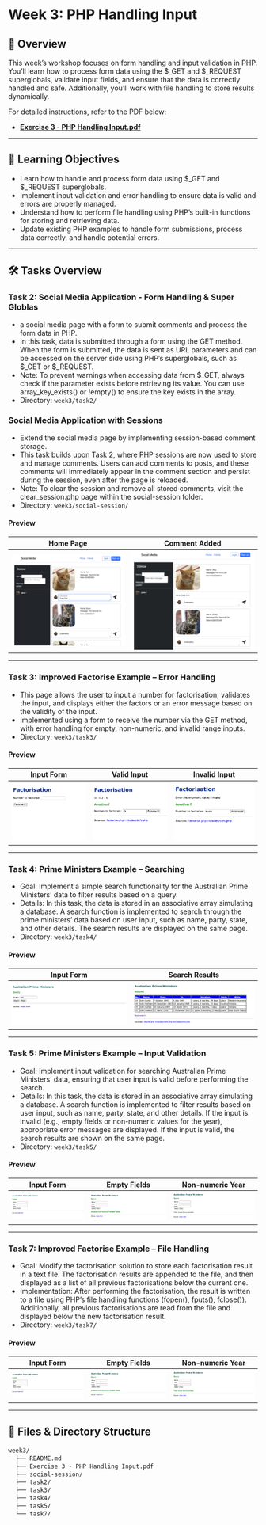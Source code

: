 # Week 3: PHP Handling Input

## 📝 Overview
This week’s workshop focuses on form handling and input validation in PHP. You’ll learn how to process form data using the $_GET and $_REQUEST superglobals, validate input fields, and ensure that the data is correctly handled and safe. Additionally, you’ll work with file handling to store results dynamically.

For detailed instructions, refer to the PDF below:
- **[Exercise 3 - PHP Handling Input.pdf](./Exercise%203%20-%20PHP%20Handling%20Input.pdf)**

---

## 🎯 Learning Objectives
- Learn how to handle and process form data using $_GET and $_REQUEST superglobals.
- Implement input validation and error handling to ensure data is valid and errors are properly managed.
- Understand how to perform file handling using PHP’s built-in functions for storing and retrieving data.
- Update existing PHP examples to handle form submissions, process data correctly, and handle potential errors.

---

## 🛠 Tasks Overview

### **Task 2: Social Media Application - Form Handling & Super Globlas**
- a social media page with a form to submit comments and process the form data in PHP.
- In this task, data is submitted through a form using the GET method. When the form is submitted, the data is sent as URL parameters and can be accessed on the server side using PHP’s superglobals, such as $_GET or $_REQUEST.
- Note: To prevent warnings when accessing data from $_GET, always check if the parameter exists before retrieving its value. You can use array_key_exists() or !empty() to ensure the key exists in the array.
- Directory: `week3/task2/`

### **Social Media Application with Sessions**
- Extend the social media page by implementing session-based comment storage.
- This task builds upon Task 2, where PHP sessions are now used to store and manage comments. Users can add comments to posts, and these comments will immediately appear in the comment section and persist during the session, even after the page is reloaded.
- Note: To clear the session and remove all stored comments, visit the clear_session.php page within the social-session folder.
- Directory: `week3/social-session/`

#### **Preview**
| Home Page | Comment Added |
|-|-|
| ![Home Page](./social-session/screenshots/home.png) | ![Comment Added](./social-session/screenshots/results.png) |

---

### **Task 3: Improved Factorise Example – Error Handling**
- This page allows the user to input a number for factorisation, validates the input, and displays either the factors or an error message based on the validity of the input.
- Implemented using a form to receive the number via the GET method, with error handling for empty, non-numeric, and invalid range inputs.
- Directory: `week3/task3/`
  
#### **Preview**
| Input Form | Valid Input | Invalid Input |
|-|-|-|
| ![Input Form](./task3/screenshots/form.png) | ![Valid Input](./task3/screenshots/valid.png) | ![Invalid Input](./task3/screenshots/invalid.png) |

---

### **Task 4: Prime Ministers Example – Searching**
- Goal: Implement a simple search functionality for the Australian Prime Ministers’ data to filter results based on a query.
- Details: In this task, the data is stored in an associative array simulating a database. A search function is implemented to search through the prime ministers’ data based on user input, such as name, party, state, and other details. The search results are displayed on the same page.
- Directory: `week3/task4/`
  
#### **Preview**
| Input Form | Search Results |
|-|-|
| ![Input Form](./task4/screenshots/form.png) | ![Search Results](./task4/screenshots/results.png) |

---

### **Task 5: Prime Ministers Example – Input Validation**
- Goal: Implement input validation for searching Australian Prime Ministers’ data, ensuring that user input is valid before performing the search.
- Details: In this task, the data is stored in an associative array simulating a database. A search function is implemented to filter results based on user input, such as name, party, state, and other details. If the input is invalid (e.g., empty fields or non-numeric values for the year), appropriate error messages are displayed. If the input is valid, the search results are shown on the same page.
- Directory: `week3/task5/`
  
#### **Preview**
| Input Form | Empty Fields | Non-numeric Year |
|-|-|-|
| ![Input Form](./task5/screenshots/form.png) | ![empty](./task5/screenshots/empty.png) | ![year](./task5/screenshots/year.png) |

---

### **Task 7: Improved Factorise Example – File Handling**
- Goal: Modify the factorisation solution to store each factorisation result in a text file. The factorisation results are appended to the file, and then displayed as a list of all previous factorisations below the current one.
- Implementation: After performing the factorisation, the result is written to a file using PHP’s file handling functions (fopen(), fputs(), fclose()). Additionally, all previous factorisations are read from the file and displayed below the new factorisation result.
- Directory: `week3/task7/`
  
#### **Preview**
| Input Form | Empty Fields | Non-numeric Year |
|-|-|-|
| ![Input Form](./task5/screenshots/form.png) | ![empty](./task5/screenshots/empty.png) | ![year](./task5/screenshots/year.png) |

---

## 📂 Files & Directory Structure
```text
week3/
  ├── README.md
  ├── Exercise 3 - PHP Handling Input.pdf
  ├── social-session/
  ├── task2/
  ├── task3/
  ├── task4/
  ├── task5/
  └── task7/
```